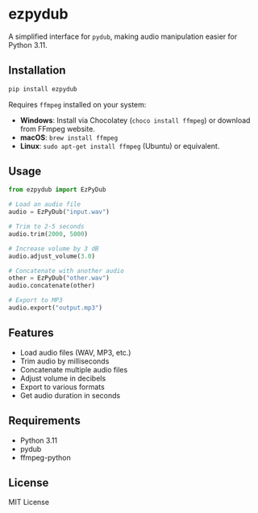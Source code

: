  # ezpydub

A simplified interface for `pydub`, making audio manipulation easier for Python 3.11.

## Installation

```bash
pip install ezpydub
```

Requires `ffmpeg` installed on your system:
- **Windows**: Install via Chocolatey (`choco install ffmpeg`) or download from FFmpeg website.
- **macOS**: `brew install ffmpeg`
- **Linux**: `sudo apt-get install ffmpeg` (Ubuntu) or equivalent.

## Usage

```python
from ezpydub import EzPyDub

# Load an audio file
audio = EzPyDub("input.wav")

# Trim to 2-5 seconds
audio.trim(2000, 5000)

# Increase volume by 3 dB
audio.adjust_volume(3.0)

# Concatenate with another audio
other = EzPyDub("other.wav")
audio.concatenate(other)

# Export to MP3
audio.export("output.mp3")
```

## Features

- Load audio files (WAV, MP3, etc.)
- Trim audio by milliseconds
- Concatenate multiple audio files
- Adjust volume in decibels
- Export to various formats
- Get audio duration in seconds

## Requirements

- Python 3.11
- pydub
- ffmpeg-python

## License

MIT License
